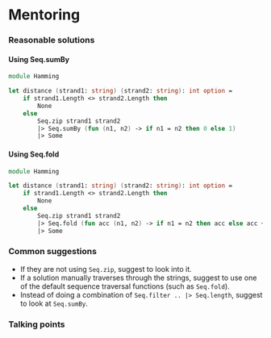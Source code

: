 # Mentoring

### Reasonable solutions

#### Using Seq.sumBy

```fsharp
module Hamming

let distance (strand1: string) (strand2: string): int option = 
    if strand1.Length <> strand2.Length then
        None
    else    
        Seq.zip strand1 strand2
        |> Seq.sumBy (fun (n1, n2) -> if n1 = n2 then 0 else 1)
        |> Some
```

#### Using Seq.fold

```fsharp
module Hamming

let distance (strand1: string) (strand2: string): int option = 
    if strand1.Length <> strand2.Length then
        None
    else    
        Seq.zip strand1 strand2
        |> Seq.fold (fun acc (n1, n2) -> if n1 = n2 then acc else acc + 1) 0
        |> Some
```

### Common suggestions

- If they are not using `Seq.zip`, suggest to look into it.
- If a solution manually traverses through the strings, suggest to use one of the default sequence traversal functions (such as `Seq.fold`).
- Instead of doing a combination of `Seq.filter .. |> Seq.length`, suggest to look at `Seq.sumBy`.

### Talking points

